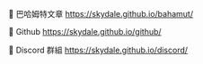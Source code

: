 :paperclip: 巴哈姆特文章 https://skydale.github.io/bahamut/ 

:paperclip: Github https://skydale.github.io/github/ 

:paperclip: Discord 群組 https://skydale.github.io/discord/
